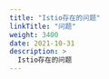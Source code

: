 ```yaml
---
title: "Istio存在的问题"
linkTitle: "问题"
weight: 3400
date: 2021-10-31
description: >
  Istio存在的问题
---
```





